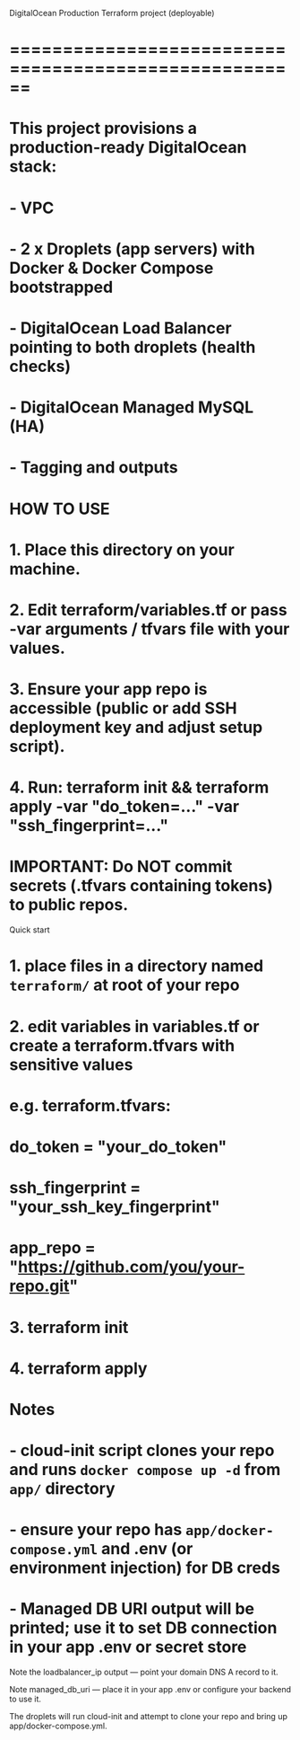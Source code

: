 DigitalOcean Production Terraform project (deployable)
# ======================================================
# This project provisions a production-ready DigitalOcean stack:
# - VPC
# - 2 x Droplets (app servers) with Docker & Docker Compose bootstrapped
# - DigitalOcean Load Balancer pointing to both droplets (health checks)
# - DigitalOcean Managed MySQL (HA)
# - Tagging and outputs
#
# HOW TO USE
# 1. Place this directory on your machine.
# 2. Edit terraform/variables.tf or pass -var arguments / tfvars file with your values.
# 3. Ensure your app repo is accessible (public or add SSH deployment key and adjust setup script).
# 4. Run: terraform init && terraform apply -var "do_token=..." -var "ssh_fingerprint=..."
#
# IMPORTANT: Do NOT commit secrets (.tfvars containing tokens) to public repos.


Quick start
# 1. place files in a directory named `terraform/` at root of your repo
# 2. edit variables in variables.tf or create a terraform.tfvars with sensitive values
# e.g. terraform.tfvars:
# do_token = "your_do_token"
# ssh_fingerprint = "your_ssh_key_fingerprint"
# app_repo = "https://github.com/you/your-repo.git"
# 3. terraform init
# 4. terraform apply


# Notes
# - cloud-init script clones your repo and runs `docker compose up -d` from `app/` directory
# - ensure your repo has `app/docker-compose.yml` and .env (or environment injection) for DB creds
# - Managed DB URI output will be printed; use it to set DB connection in your app .env or secret store


Note the loadbalancer_ip output — point your domain DNS A record to it.

Note managed_db_uri — place it in your app .env or configure your backend to use it.

The droplets will run cloud-init and attempt to clone your repo and bring up app/docker-compose.yml.

